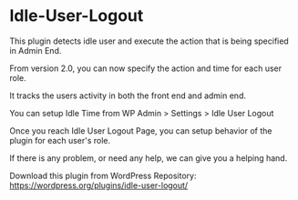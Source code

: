 # Idle-User-Logout
This plugin detects idle user and execute the action that is being specified in Admin End.

From version 2.0, you can now specify the action and time for each user role.

It tracks the users activity in both the front end and admin end.

You can setup Idle Time from WP Admin > Settings > Idle User Logout

Once you reach Idle User Logout Page, you can setup behavior of the plugin for each user\'s role.

If there is any problem, or need any help, we can give you a helping hand.

Download this plugin from WordPress Repository: https://wordpress.org/plugins/idle-user-logout/
